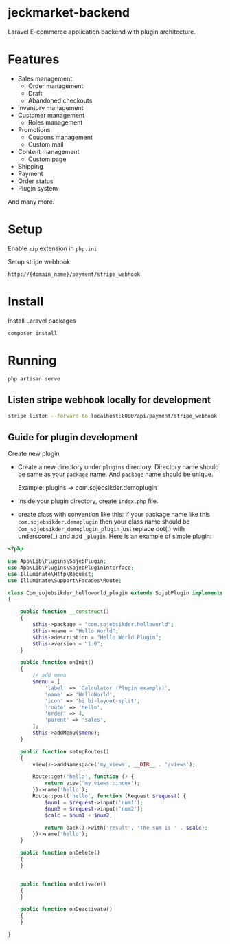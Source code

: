 # jeckmarket-backend

Laravel E-commerce application backend with plugin architecture.

# Features

-   Sales management
    -   Order management
    -   Draft
    -   Abandoned checkouts
-   Inventory management
-   Customer management
    -   Roles management
-   Promotions
    -   Coupons management
    -   Custom mail
-   Content management
    -   Custom page
-   Shipping
-   Payment
-   Order status
-   Plugin system

And many more.

# Setup

Enable `zip` extension in `php.ini`

Setup stripe webhook:

`http://{domain_name}/payment/stripe_webhook`

# Install

Install Laravel packages

```
composer install
```

# Running

```
php artisan serve
```

## Listen stripe webhook locally for development

```bash
stripe listen --forward-to localhost:8000/api/payment/stripe_webhook
```

## Guide for plugin development

Create new plugin

-   Create a new directory under `plugins` directory. Directory name should be same as your `package` name. And `package` name should be unique.

    Example: plugins -> com.sojebsikder.demoplugin

-   Inside your plugin directory, create `index.php` file.

-   create class with convention like this: if your package name like this `com.sojebsikder.demoplugin` then your class name should be `Com_sojebsikder_demoplugin_plugin`
    just replace dot(.) with underscore(\_) and add `_plugin`.
    Here is an example of simple plugin:

```php
<?php

use App\Lib\Plugins\SojebPlugin;
use App\Lib\Plugins\SojebPluginInterface;
use Illuminate\Http\Request;
use Illuminate\Support\Facades\Route;

class Com_sojebsikder_helloworld_plugin extends SojebPlugin implements SojebPluginInterface
{

    public function __construct()
    {
        $this->package = "com.sojebsikder.helloworld";
        $this->name = "Hello World";
        $this->description = "Hello World Plugin";
        $this->version = "1.0";
    }

    public function onInit()
    {
        // add menu
        $menu = [
            'label' => 'Calculator (Plugin example)',
            'name' => 'HelloWorld',
            'icon' => 'bi bi-layout-split',
            'route' => 'hello',
            'order' => 4,
            'parent' => 'sales',
        ];
        $this->addMenu($menu);
    }

    public function setupRoutes()
    {
        view()->addNamespace('my_views', __DIR__ . '/views');

        Route::get('hello', function () {
            return view('my_views::index');
        })->name('hello');
        Route::post('hello', function (Request $request) {
            $num1 = $request->input('num1');
            $num2 = $request->input('num2');
            $calc = $num1 + $num2;

            return back()->with('result', 'The sum is ' . $calc);
        })->name('hello');
    }

    public function onDelete()
    {
    }


    public function onActivate()
    {
    }

    public function onDeactivate()
    {
    }

}
```
